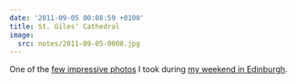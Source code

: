 ```yaml
---
date: '2011-09-05 00:08:59 +0100'
title: St. Giles' Cathedral
image:
  src: notes/2011-09-05-0008.jpg
---
```

One of the [few impressive photos][1] I took during [my weekend in Edinburgh][2].

[1]: https://www.flickr.com/photos/paulrobertlloyd/sets/72157627469803873/
[2]: /2011/08/edinburgh_fringe/
